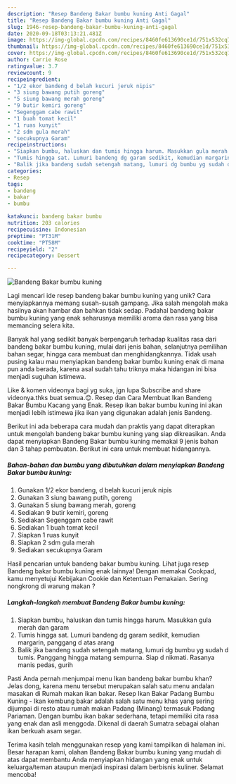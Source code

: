 ```yaml
---
description: "Resep Bandeng Bakar bumbu kuning Anti Gagal"
title: "Resep Bandeng Bakar bumbu kuning Anti Gagal"
slug: 1946-resep-bandeng-bakar-bumbu-kuning-anti-gagal
date: 2020-09-18T03:13:21.481Z
image: https://img-global.cpcdn.com/recipes/8460fe613690ce1d/751x532cq70/bandeng-bakar-bumbu-kuning-foto-resep-utama.jpg
thumbnail: https://img-global.cpcdn.com/recipes/8460fe613690ce1d/751x532cq70/bandeng-bakar-bumbu-kuning-foto-resep-utama.jpg
cover: https://img-global.cpcdn.com/recipes/8460fe613690ce1d/751x532cq70/bandeng-bakar-bumbu-kuning-foto-resep-utama.jpg
author: Carrie Rose
ratingvalue: 3.7
reviewcount: 9
recipeingredient:
- "1/2 ekor bandeng d belah kucuri jeruk nipis"
- "3 siung bawang putih goreng"
- "5 siung bawang merah goreng"
- "9 butir kemiri goreng"
- "Segenggam cabe rawit"
- "1 buah tomat kecil"
- "1 ruas kunyit"
- "2 sdm gula merah"
- "secukupnya Garam"
recipeinstructions:
- "Siapkan bumbu, haluskan dan tumis hingga harum. Masukkan gula merah dan garam"
- "Tumis hingga sat. Lumuri bandeng dg garam sedikit, kemudian margarin, panggang d atas arang"
- "Balik jika bandeng sudah setengah matang, lumuri dg bumbu yg sudah d tumis. Panggang hingga matang sempurna. Siap d nikmati. Rasanya manis pedas, gurih"
categories:
- Resep
tags:
- bandeng
- bakar
- bumbu

katakunci: bandeng bakar bumbu 
nutrition: 203 calories
recipecuisine: Indonesian
preptime: "PT31M"
cooktime: "PT58M"
recipeyield: "2"
recipecategory: Dessert

---
```



![Bandeng Bakar bumbu kuning](https://img-global.cpcdn.com/recipes/8460fe613690ce1d/751x532cq70/bandeng-bakar-bumbu-kuning-foto-resep-utama.jpg)

Lagi mencari ide resep bandeng bakar bumbu kuning yang unik? Cara menyiapkannya memang susah-susah gampang. Jika salah mengolah maka hasilnya akan hambar dan bahkan tidak sedap. Padahal bandeng bakar bumbu kuning yang enak seharusnya memiliki aroma dan rasa yang bisa memancing selera kita.

Banyak hal yang sedikit banyak berpengaruh terhadap kualitas rasa dari bandeng bakar bumbu kuning, mulai dari jenis bahan, selanjutnya pemilihan bahan segar, hingga cara membuat dan menghidangkannya. Tidak usah pusing kalau mau menyiapkan bandeng bakar bumbu kuning enak di mana pun anda berada, karena asal sudah tahu triknya maka hidangan ini bisa menjadi suguhan istimewa.

Like &amp; komen videonya bagi yg suka, jgn lupa Subscribe and share videonya.thks buat semua.😊. Resep dan Cara Membuat Ikan Bandeng Bakar Bumbu Kacang yang Enak. Resep ikan bakar bumbu kuning ini akan menjadi lebih istimewa jika ikan yang digunakan adalah jenis Bandeng.


Berikut ini ada beberapa cara mudah dan praktis yang dapat diterapkan untuk mengolah bandeng bakar bumbu kuning yang siap dikreasikan. Anda dapat menyiapkan Bandeng Bakar bumbu kuning memakai 9 jenis bahan dan 3 tahap pembuatan. Berikut ini cara untuk membuat hidangannya.

<!--inarticleads1-->

##### Bahan-bahan dan bumbu yang dibutuhkan dalam menyiapkan Bandeng Bakar bumbu kuning:

1. Gunakan 1/2 ekor bandeng, d belah kucuri jeruk nipis
1. Gunakan 3 siung bawang putih, goreng
1. Gunakan 5 siung bawang merah, goreng
1. Sediakan 9 butir kemiri, goreng
1. Sediakan Segenggam cabe rawit
1. Sediakan 1 buah tomat kecil
1. Siapkan 1 ruas kunyit
1. Siapkan 2 sdm gula merah
1. Sediakan secukupnya Garam


Hasil pencarian untuk bandeng bakar bumbu kuning. Lihat juga resep Bandeng bakar bumbu kuning enak lainnya! Dengan memakai Cookpad, kamu menyetujui Kebijakan Cookie dan Ketentuan Pemakaian. Sering nongkrong di warung makan ? 

<!--inarticleads2-->

##### Langkah-langkah membuat Bandeng Bakar bumbu kuning:

1. Siapkan bumbu, haluskan dan tumis hingga harum. Masukkan gula merah dan garam
1. Tumis hingga sat. Lumuri bandeng dg garam sedikit, kemudian margarin, panggang d atas arang
1. Balik jika bandeng sudah setengah matang, lumuri dg bumbu yg sudah d tumis. Panggang hingga matang sempurna. Siap d nikmati. Rasanya manis pedas, gurih


Pasti Anda pernah menjumpai menu Ikan bandeng bakar bumbu khan? Jelas dong, karena menu tersebut merupakan salah satu menu andalan masakan di Rumah makan ikan bakar. Resep Ikan Bakar Padang Bumbu Kuning - Ikan kembung bakar adalah salah satu menu khas yang sering dijumpai di resto atau rumah makan Padang (Minang) termasuk Padang Pariaman. Dengan bumbu ikan bakar sederhana, tetapi memiliki cita rasa yang enak dan asli menggoda. Dikenal di daerah Sumatra sebagai olahan ikan berkuah asam segar. 

Terima kasih telah menggunakan resep yang kami tampilkan di halaman ini. Besar harapan kami, olahan Bandeng Bakar bumbu kuning yang mudah di atas dapat membantu Anda menyiapkan hidangan yang enak untuk keluarga/teman ataupun menjadi inspirasi dalam berbisnis kuliner. Selamat mencoba!
